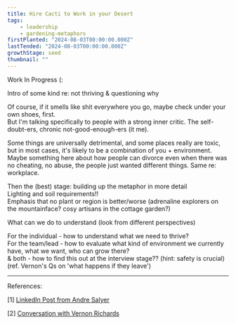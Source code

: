 ```yaml
---
title: Hire Cacti to Work in your Desert
tags: 
    - leadership
    - gardening-metaphors
firstPlanted: "2024-08-03T00:00:00.000Z"
lastTended: "2024-08-03T00:00:00.000Z"
growthStage: seed
thumbnail: ""
---
```


Work In Progress (:

Intro of some kind re: not thriving & questioning why

<note-quote
    quote="As much as your upbringing might have taught you to look inward when assigning blame for failure, I suggest it’s worth questioning your environment with a critical eye [...] and ask yourself if you are being set up for success."
    sourceLink="#question-your-environment"
    sourceText="[1]">
</note-quote>

Of course, if it smells like shit everywhere you go, maybe check under your own shoes, first.   
But I'm talking specifically to people with a strong inner critic. The self-doubt-ers, chronic not-good-enough-ers (it me).

Some things are universally detrimental, and some places really are toxic, but in most cases, it's likely to be a combination of you + environment. Maybe something here about how people can divorce even when there was no cheating, no abuse, the people just wanted different things. Same re: workplace. 

<note-quote
    quote="The way it looks in my head is: we plant a rose in a desert, and then wonder why it isn't thriving.  
    My challenge often is worded something like this: 'What have we done to create an environment where the most likely outcome is [that] this person succeeds?'.   
    Have we planted a rose in a desert? Or a swampland? Or a well-tended garden? Or if [we have] a desert and that isn't going to change, we need to hire cacti."
    sourceLink="#we-plant-a-rose-in-the-desert"
    sourceText="[2]">
</note-quote>

Then the (best) stage: building up the metaphor in more detail  
Lighting and soil requirements!!  
Emphasis that no plant or region is better/worse (adrenaline explorers on the mountainface? cosy artisans in the cottage garden?) 

What can we do to understand (look from different perspectives)

For the individual - how to understand what we need to thrive?  
For the team/lead - how to evaluate what kind of environment we currently have, what we want, who can grow there?  
& both - how to find this out at the interview stage?? (hint: safety is crucial)  (ref. Vernon's Qs on 'what happens if they leave')

 

---
References: 

<span
    id="question-your-environment">
    [1] [LinkedIn Post from Andre Salyer](https://www.linkedin.com/posts/andresalyer_i-dont-have-imposter-syndrome-and-neither-activity-7224653629842956288-4jFI/)
</span><br/>

<span
  id="we-plant-a-rose-in-the-desert">
  [2] [Conversation with Vernon Richards](https://typeshare.co/vernonrichards)
</span><br/>